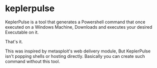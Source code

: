 # keplerpulse
KeplerPulse is a tool that generates a Powershell command that once executed on a Windows Machine, Downloads and executes your desired Executable on it. 

That's it. 

This was inspired by metasploit's web delivery module, But KeplerPulse isn't popping shells or hosting directly. Basically you can create such command without this tool.


